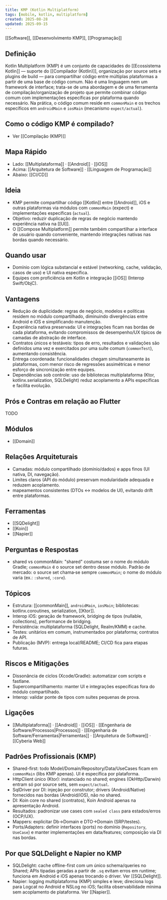 ```yaml
---
title: KMP (Kotlin Multiplatform)
tags: [mobile, kotlin, multiplatform]
created: 2025-08-28
updated: 2025-09-15
---
```

[[Software]], [[Desenvolvimento KMP]], [[Programação]]
## Definição
Kotlin Multiplatform (KMP) é um conjunto de capacidades do [[Ecossistema Kotlin]] — suporte do [[Compilador (Kotlin)]], organização por source sets e plugins de build — para compartilhar código entre múltiplas plataformas a partir de uma base de código comum. Não é uma linguagem nem um framework de interface; trata-se de uma abordagem e de uma ferramenta de compilação/organização de projeto que permite combinar código comum com implementações específicas por plataforma quando necessário. Na prática, o código comum reside em `commonMain` e os trechos específicos em `androidMain` e `iosMain` (mecanismo `expect/actual`).

## Como o código KMP é compilado?

* Ver [[Compilação (KMP)]]

## Mapa Rápido
- Lado: [[Multiplataforma]] · [[Android]] · [[iOS]]
- Acima: [[Arquitetura de Software]] · [[Linguagem de Programação]]
- Abaixo: [[CI/CD]]

## Ideia
- KMP permite compartilhar código [[Kotlin]] entre [[Android]], iOS e outras plataformas via módulos com `commonMain` (expect) e implementações específicas (`actual`).
- Objetivo: reduzir duplicação de regras de negócio mantendo experiência nativa na [[UI]].
- O [[Compose Multiplatform]] permite também compartilhar a interface de usuário quando conveniente, mantendo integrações nativas nas bordas quando necessário.

## Quando usar
- Domínio com lógica substancial e estável (networking, cache, validação, casos de uso) e UI nativa específica.
- Equipes com proficiência em Kotlin e integração [[iOS]] (Interop Swift/ObjC).

## Vantagens

- Redução de duplicidade: regras de negócio, modelos e políticas residem no módulo compartilhado, diminuindo divergências entre Android e iOS e simplificando manutenção.
- Experiência nativa preservada: UI e integrações ficam nas bordas de cada plataforma, evitando compromissos de desempenho/UX típicos de camadas de abstração de interface.
- Contratos únicos e testáveis: tipos de erro, resultados e validações são definidos uma vez e exercitados por uma suíte comum (`commonTest`), aumentando consistência.
- Entrega coordenada: funcionalidades chegam simultaneamente às plataformas, com menor risco de regressões assimétricas e menor esforço de sincronização entre equipes.
- Dependências sob controle: uso de bibliotecas multiplataforma (Ktor, kotlinx.serialization, SQLDelight) reduz acoplamento a APIs específicas e facilita evolução.

## Prós e Contras em relação ao Flutter

TODO

## Módulos
* [[Domain]]

## Relações Arquiteturais
- Camadas: módulo compartilhado (domínio/dados) e apps finos (UI nativa, DI, navegação).
- Limites claros (API do módulo) preservam modularidade adequada e reduzem acoplamento.
- mapeamentos consistentes (DTOs ↔ modelos de UI), evitando drift entre plataformas.

## Ferramentas
* [[SQDelight]]
* [[Koin]]
* [[Napier]]

## Perguntas e Respostas
- shared vs commonMain: "shared" costuma ser o nome do módulo Gradle; `commonMain` é o source set dentro desse módulo. Padrão de mercado: o source set chama‑se sempre `commonMain`; o nome do módulo varia (ex.: `:shared`, `:core`).

## Tópicos
- Estrutura: [[commonMain]], `androidMain`, `iosMain`; bibliotecas: kotlinx.coroutines, serialization, [[Ktor]].
- Interop iOS: geração de framework, bridging de tipos (nullable, collections), performance de bridging.
- Persistência: multiplataforma (SQLDelight, Realm/KMM) e cache.
- Testes: unitários em comum, instrumentados por plataforma; contratos de API.
- Publicação (MVP): entrega local/README; CI/CD fica para etapas futuras.

## Riscos e Mitigações
- Dissonância de ciclos (Xcode/Gradle): automatizar com scripts e fastlane.
- Supercompartilhamento: manter UI e integrações específicas fora do módulo compartilhado.
- Interop: validar ponte de tipos com suites pequenas de prova.

## Ligações
- [[Multiplataforma]] · [[Android]] · [[iOS]] · [[Engenharia de Software/Processos|Processos]] · [[Engenharia de Software/Ferramentas|Ferramentas]] · [[Arquitetura de Software]] · [[Cyberia Web]]

## Padrões Profissionais (KMP)
- Shared-first: todo Model/Domain/Repository/Data/UseCases ficam em `commonMain` (libs KMP apenas). UI é específica por plataforma.
- HttpClient único (Ktor): instanciado no shared; engines (OkHttp/Darwin) entram só por source sets, sem `expect/actual`.
- SqlDriver por DI: injeção por construtor; drivers (Android/Native) fornecidos nas bordas (Android/iOS), não no shared.
- DI: Koin core no shared (contratos), Koin Android apenas na apresentação Android.
- Resultados: padronizar use cases com `sealed class` para estados/erros (OCP/UX).
- Mappers: explicitar Db→Domain e DTO→Domain (SRP/testes).
- Ports/Adapters: definir interfaces (ports) no domínio (`Repository`, `UseCase`) e manter implementações em data/features; composição via DI nas bordas.

## Por que SQLDelight e Napier no KMP
- SQLDelight: cache offline-first com um único schema/queries no Shared; APIs tipadas geradas a partir de `.sq` evitam erros em runtime; funciona em Android e iOS apenas trocando o driver. Ver [[SQLDelight]].
- Napier: logging multiplataforma (KMP) simples e leve; direciona logs para Logcat no Android e NSLog no iOS; facilita observabilidade mínima sem acoplamento de plataforma. Ver [[Napier]].
